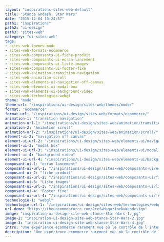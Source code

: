```yaml
---
layout: "inspirations-sites-web-default"
title: "Stance &ndash; Star Wars"
date: "2015-12-04 10:24:57"
path1: "inspirations"
path2: "ui-design"
path3: "sites-web"
category: "ui-sites-web"
tags:
- sites-web-themes-mode
- sites-web-formats-ecommerce
- sites-web-composants-ui-fiche-produit
- sites-web-composants-ui-ecran-lancement
- sites-web-composants-ui-liste-images
- sites-web-composants-ui-footer-fixe
- sites-web-animation-transition-navigation
- sites-web-animation-scroll
- sites-web-elements-ui-navigation-off-canvas
- sites-web-elements-ui-modal-box
- sites-web-elements-ui-background-video
- sites-web-technologies-webgl
theme: "mode"
theme-url: "/inspirations/ui-design/sites-web/themes/mode/"
format: "ecommerce"
format-url: "/inspirations/ui-design/sites-web/formats/ecommerce/"
animation-1: "transition navigation"
animation-url-1: "/inspirations/ui-design/sites-web/animation/transition-navigation/"
animation-2: "Aniamtion scroll"
animation-url-2: "/inspirations/ui-design/sites-web/animation/scroll/"
element-ui-2: "navigation off canvas"
element-ui-url-2: "/inspirations/ui-design/sites-web/elements-ui/navigation-off-canvas/"
element-ui-3: "modal box"
element-ui-url-3: "/inspirations/ui-design/sites-web/elements-ui/modal-box/"
element-ui-4: "background video"
element-ui-url-4: "/inspirations/ui-design/sites-web/elements-ui/background-video/"
composant-ui-1: "ecran lancement"
composant-ui-url-1: "/inspirations/ui-design/sites-web/composants-ui/ecran-lancement/"
composant-ui-2: "fiche produit"
composant-ui-url-2: "/inspirations/ui-design/sites-web/composants-ui/fiche-produit/"
composant-ui-3: "Liste images"
composant-ui-url-3: "/inspirations/ui-design/sites-web/composants-ui/liste-images/"
composant-ui-4: "Footer fixe"
composant-ui-url-4: "/inspirations/ui-design/sites-web/composants-ui/footer-fixe/"
technologie-1: "webgl"
technologie-url-1: "/inspirations/ui-design/sites-web/technologies/webgl/"
url-demo: "https://theuncommonforce.com/?ref=MagazineDuWebdesign"
image: "inspiration-ui-design-site-web-stance-Star-Wars-1.jpg"
image-2: "inspiration-ui-design-site-web-stance-Star-Wars-2.jpg"
image-3: "inspiration-ui-design-site-web-stance-Star-Wars-4.jpg"
intro: "Une expérience ecommerce rarement vue où le contrôle de l'interface se fait via du leap motion. 👋 Main + 📹 webcam= ❤ UX. Bonus, on explore l'univers Star Wars."
description: "Une expérience ecommerce rarement vue où le contrôle de l'interface se fait via du leap motion. 👋 Main + 📹 webcam= ❤ UX. Bonus, on explore l'univers Star Wars."
---
```

